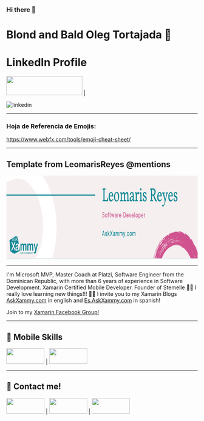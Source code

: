 ### Hi there 👋

<!--
**AnimaOleg/AnimaOleg** is a ✨ _special_ ✨ repository because its `README.md` (this file) appears on your GitHub profile.

Here are some ideas to get you started:

- 🔭 I’m currently working on ...
- 🌱 I’m currently learning ...
- 👯 I’m looking to collaborate on ...
- 🤔 I’m looking for help with ...
- 💬 Ask me about ...
- 📫 How to reach me: ...
- 😄 Pronouns: ...
- ⚡ Fun fact: ...
-->



# Blond and Bald Oleg Tortajada 🙋‍




# LinkedIn Profile
<a target="_blank"><img src="[linkedin](https://github.com/AnimaOleg/AnimaOleg/assets/21308880/2d90412a-252b-4553-8ab4-6f4f270b502d)" height="50" width="200" href="https://www.linkedin.com/in/oleg-tortajada-amor%C3%B3s-31b53383/"></a> |

![linkedin](https://github.com/AnimaOleg/AnimaOleg/assets/21308880/2d90412a-252b-4553-8ab4-6f4f270b502d)

<hr />

### Hoja de Referencia de Emojis:
https://www.webfx.com/tools/emoji-cheat-sheet/

<hr />

## Template from LeomarisReyes @mentions 
<img src="https://github.com/LeomarisReyes/leomarisreyes/blob/master/_LRR.png" height="220" width="1020" title="AskXammy"/>

<hr />


I'm Microsoft MVP, Master Coach at Platzi, Software Engineer from the Dominican Republic, with more than 6 years of experience in Software Development. Xamarin Certified Mobile Developer. Founder  of Stemelle 👩‍💻 I really love learning new things!!! 💚💕
I invite you to my Xamarin Blogs <a href="https://askxammy.com">AskXammy.com</a> in english and <a href="https://es.askxammy.com">Es.AskXammy.com</a> in spanish! 

Join to my <a href="https://www.facebook.com/groups/aprendiendoxamarinformsynetcore">Xamarin Facebook Group!</a> 

<hr />

## 📱 Mobile Skills 
<a target="_blank"><img src="https://img.shields.io/badge/-Xamarin-%23d65e9a" height="41" width="100"></a> |
<a target="_blank"><img src="https://img.shields.io/badge/-XAML-%230f95a0" height="41" width="100"></a>


<hr />

## 📝  Contact me!
   
<a href="https://do.linkedin.com/in/leomaris-reyes-1b598661" target="_blank"><img src="https://img.shields.io/badge/-LinkedIn-%230f95a0" height="41" width="100"></a> | <a href="https://twitter.com/LeomarisReyes11" target="_blank"><img src="https://img.shields.io/badge/-Twitter-%23d65e9a" height="41" width="100"></a> | <a href="mailto:reyes.leomaris@gmail.com" target="_blank"><img src="https://img.shields.io/badge/-%20%20Email%20%20-%230f95a0" height="41" width="100"></a> 



